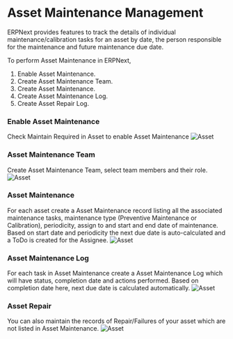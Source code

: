 # Asset Maintenance Management
ERPNext provides features to track the details of individual maintenance/calibration tasks for an asset by date, the person responsible for the maintenance and future maintenance due date.

To perform Asset Maintenance in ERPNext,

  1. Enable Asset Maintenance.
  2. Create Asset Maintenance Team.
  3. Create Asset Maintenance.
  4. Create Asset Maintenance Log.
  5. Create Asset Repair Log.

### Enable Asset Maintenance
Check Maintain Required in Asset to enable Asset Maintenance
<img class="screenshot" alt="Asset" src="/docs/assets/img/asset/maintenance_required.png">

### Asset Maintenance Team
Create Asset Maintenance Team, select team members and their role.
<img class="screenshot" alt="Asset" src="/docs/assets/img/asset/asset_maintenance_team.png">


### Asset Maintenance
For each asset create a Asset Maintenance record listing all the associated maintenance tasks, maintenance type (Preventive Maintenance or Calibration), periodicity, assign to and start and end date of maintenance. Based on start date and periodicity the next due date is auto-calculated and a ToDo is created for the Assignee.
<img class="screenshot" alt="Asset" src="/docs/assets/img/asset/asset_maintenance.png">

### Asset Maintenance Log
For each task in Asset Maintenance create a Asset Maintenance Log which will have status, completion date and actions performed. Based on completion date here, next due date is calculated automatically.
<img class="screenshot" alt="Asset" src="/docs/assets/img/asset/asset_maintenance_log.png">

### Asset Repair
You can also maintain the records of Repair/Failures of your asset which are not listed in Asset Maintenance.
<img class="screenshot" alt="Asset" src="/docs/assets/img/asset/asset_repair.png">